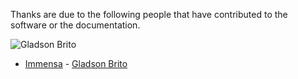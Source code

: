 Thanks are due to the following people that have contributed to the software
or the documentation.

![Gladson Brito](https://avatars0.githubusercontent.com/u/1013698?v=2&s=120) 

* [Immensa](http://www.immensa.com.br "Immensa") - [Gladson Brito](https://github.com/gladson "Gladson Brito")
